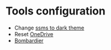 # Tools configuration

- Change [ssms to dark theme](ssms.md)
- Reset [OneDrive](onedrive.md)
- [Bombardier](bombardier.md)
